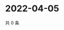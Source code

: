 # 2022-04-05

共 0 条

<!-- BEGIN WEIBO -->
<!-- 最后更新时间 Tue Apr 05 2022 12:19:38 GMT+0800 (China Standard Time) -->

<!-- END WEIBO -->
